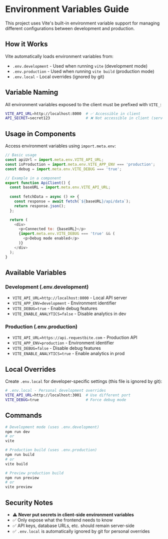 # Environment Variables Guide

This project uses Vite's built-in environment variable support for managing different configurations between development and production.

## How it Works

Vite automatically loads environment variables from:
- `.env.development` - Used when running `vite` (development mode)
- `.env.production` - Used when running `vite build` (production mode)
- `.env.local` - Local overrides (ignored by git)

## Variable Naming

All environment variables exposed to the client must be prefixed with `VITE_`:

```bash
VITE_API_URL=http://localhost:8000  # ✅ Accessible in client
API_SECRET=secret123                # ❌ Not accessible in client (server-only)
```

## Usage in Components

Access environment variables using `import.meta.env`:

```javascript
// Basic usage
const apiUrl = import.meta.env.VITE_API_URL;
const isProduction = import.meta.env.VITE_APP_ENV === 'production';
const debug = import.meta.env.VITE_DEBUG === 'true';

// Example in a component
export function ApiClient() {
  const baseURL = import.meta.env.VITE_API_URL;
  
  const fetchData = async () => {
    const response = await fetch(`${baseURL}/api/data`);
    return response.json();
  };

  return (
    <div>
      <p>Connected to: {baseURL}</p>
      {import.meta.env.VITE_DEBUG === 'true' && (
        <p>Debug mode enabled</p>
      )}
    </div>
  );
}
```

## Available Variables

### Development (.env.development)
- `VITE_API_URL=http://localhost:8000` - Local API server
- `VITE_APP_ENV=development` - Environment identifier
- `VITE_DEBUG=true` - Enable debug features
- `VITE_ENABLE_ANALYTICS=false` - Disable analytics in dev

### Production (.env.production)
- `VITE_API_URL=https://api.requestbite.com` - Production API
- `VITE_APP_ENV=production` - Environment identifier
- `VITE_DEBUG=false` - Disable debug features
- `VITE_ENABLE_ANALYTICS=true` - Enable analytics in prod

## Local Overrides

Create `.env.local` for developer-specific settings (this file is ignored by git):

```bash
# .env.local - Personal development overrides
VITE_API_URL=http://localhost:3001  # Use different port
VITE_DEBUG=true                     # Force debug mode
```

## Commands

```bash
# Development mode (uses .env.development)
npm run dev
# or
vite

# Production build (uses .env.production)  
npm run build
# or
vite build

# Preview production build
npm run preview
# or
vite preview
```

## Security Notes

- ⚠️ **Never put secrets in client-side environment variables**
- ✅ Only expose what the frontend needs to know
- ✅ API keys, database URLs, etc. should remain server-side
- ✅ `.env.local` is automatically ignored by git for personal overrides